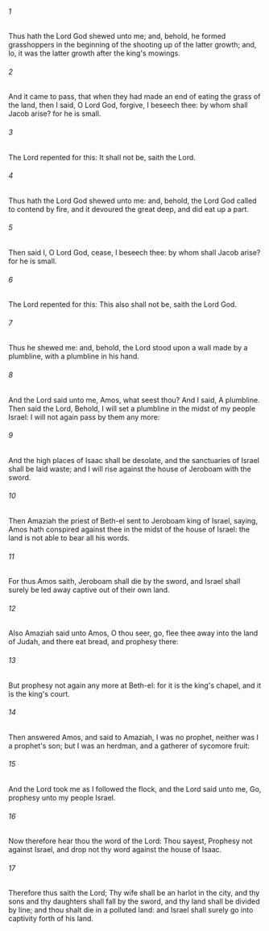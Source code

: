 ###### 1
Thus hath the Lord God shewed unto me; and, behold, he formed grasshoppers in the beginning of the shooting up of the latter growth; and, lo, it was the latter growth after the king's mowings.

###### 2
And it came to pass, that when they had made an end of eating the grass of the land, then I said, O Lord God, forgive, I beseech thee: by whom shall Jacob arise? for he is small.

###### 3
The Lord repented for this: It shall not be, saith the Lord.

###### 4
Thus hath the Lord God shewed unto me: and, behold, the Lord God called to contend by fire, and it devoured the great deep, and did eat up a part.

###### 5
Then said I, O Lord God, cease, I beseech thee: by whom shall Jacob arise? for he is small.

###### 6
The Lord repented for this: This also shall not be, saith the Lord God.

###### 7
Thus he shewed me: and, behold, the Lord stood upon a wall made by a plumbline, with a plumbline in his hand.

###### 8
And the Lord said unto me, Amos, what seest thou? And I said, A plumbline. Then said the Lord, Behold, I will set a plumbline in the midst of my people Israel: I will not again pass by them any more:

###### 9
And the high places of Isaac shall be desolate, and the sanctuaries of Israel shall be laid waste; and I will rise against the house of Jeroboam with the sword.

###### 10
Then Amaziah the priest of Beth-el sent to Jeroboam king of Israel, saying, Amos hath conspired against thee in the midst of the house of Israel: the land is not able to bear all his words.

###### 11
For thus Amos saith, Jeroboam shall die by the sword, and Israel shall surely be led away captive out of their own land.

###### 12
Also Amaziah said unto Amos, O thou seer, go, flee thee away into the land of Judah, and there eat bread, and prophesy there:

###### 13
But prophesy not again any more at Beth-el: for it is the king's chapel, and it is the king's court.

###### 14
Then answered Amos, and said to Amaziah, I was no prophet, neither was I a prophet's son; but I was an herdman, and a gatherer of sycomore fruit:

###### 15
And the Lord took me as I followed the flock, and the Lord said unto me, Go, prophesy unto my people Israel.

###### 16
Now therefore hear thou the word of the Lord: Thou sayest, Prophesy not against Israel, and drop not thy word against the house of Isaac.

###### 17
Therefore thus saith the Lord; Thy wife shall be an harlot in the city, and thy sons and thy daughters shall fall by the sword, and thy land shall be divided by line; and thou shalt die in a polluted land: and Israel shall surely go into captivity forth of his land.

